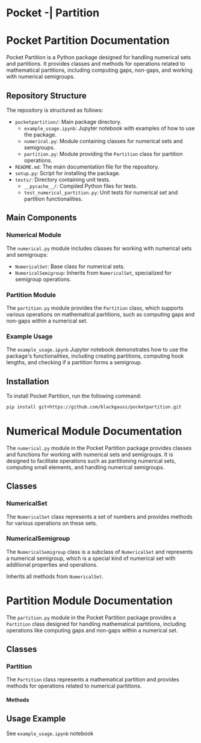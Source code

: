 # Pocket -| Partition
# Pocket Partition Documentation

Pocket Partition is a Python package designed for handling numerical sets and partitions. It provides classes and methods for operations related to mathematical partitions, including computing gaps, non-gaps, and working with numerical semigroups.

## Repository Structure

The repository is structured as follows:

- `pocketpartition/`: Main package directory.
  - `example_usage.ipynb`: Jupyter notebook with examples of how to use the package.
  - `numerical.py`: Module containing classes for numerical sets and semigroups.
  - `partition.py`: Module providing the `Partition` class for partition operations.
- `README.md`: The main documentation file for the repository.
- `setup.py`: Script for installing the package.
- `tests/`: Directory containing unit tests.
  - `__pycache__/`: Compiled Python files for tests.
  - `test_numerical_partition.py`: Unit tests for numerical set and partition functionalities.

## Main Components

### Numerical Module

The `numerical.py` module includes classes for working with numerical sets and semigroups:

- `NumericalSet`: Base class for numerical sets.
- `NumericalSemigroup`: Inherits from `NumericalSet`, specialized for semigroup operations.

### Partition Module

The `partition.py` module provides the `Partition` class, which supports various operations on mathematical partitions, such as computing gaps and non-gaps within a numerical set.

### Example Usage

The `example_usage.ipynb` Jupyter notebook demonstrates how to use the package's functionalities, including creating partitions, computing hook lengths, and checking if a partition forms a semigroup.

## Installation

To install Pocket Partition, run the following command:


```sh
pip install git+https://github.com/blackgauss/pocketpartition.git
```

# Numerical Module Documentation

The `numerical.py` module in the Pocket Partition package provides classes and functions for working with numerical sets and semigroups. It is designed to facilitate operations such as partitioning numerical sets, computing small elements, and handling numerical semigroups.

## Classes

### NumericalSet

The `NumericalSet` class represents a set of numbers and provides methods for various operations on these sets.

### NumericalSemigroup

The `NumericalSemigroup` class is a subclass of `NumericalSet` and represents a numerical semigroup, which is a special kind of numerical set with additional properties and operations.

Inherits all methods from `NumericalSet`.

# Partition Module Documentation

The `partition.py` module in the Pocket Partition package provides a `Partition` class designed for handling mathematical partitions, including operations like computing gaps and non-gaps within a numerical set.

## Classes

### Partition

The `Partition` class represents a mathematical partition and provides methods for operations related to numerical partitions.

#### Methods

## Usage Example

See `example_usage.ipynb` notebook